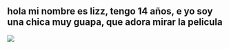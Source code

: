 ## hola mi nombre es lizz, tengo 14 años, e yo soy una chica muy guapa, que adora mirar la pelicula 

<!--
**Zugzug08/Zugzug08** is a ✨ _special_ ✨ repository because its `README.md` (this file) appears on your GitHub profile.

Here are some ideas to get you started:

- 🔭 I’m currently working on ...
- 🌱 I’m currently learning ...
- 👯 I’m looking to collaborate on ...
- 🤔 I’m looking for help with ...
- 💬 Ask me about ...
- 📫 How to reach me: ...
- 😄 Pronouns: ...
- ⚡ Fun fact: ...
-->
![](https://media.tenor.com/TCr4VXmpJtUAAAAM/quarantine-got-me-like-bored.gif)

